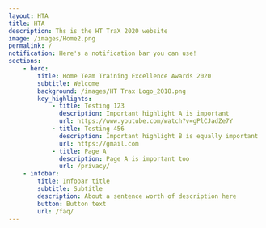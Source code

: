 ```yaml
---
layout: HTA
title: HTA
description: Ths is the HT TraX 2020 website
image: /images/Home2.png
permalink: /
notification: Here's a notification bar you can use!
sections:
    - hero:
        title: Home Team Training Excellence Awards 2020 
        subtitle: Welcome
        background: /images/HT Trax Logo_2018.png
        key_highlights:
            - title: Testing 123
              description: Important highlight A is important
              url: https://www.youtube.com/watch?v=gPlCJadZe7Y
            - title: Testing 456
              description: Important highlight B is equally important
              url: https://gmail.com
            - title: Page A
              description: Page A is important too
              url: /privacy/
    - infobar:
        title: Infobar title
        subtitle: Subtitle
        description: About a sentence worth of description here
        button: Button text
        url: /faq/
---
```


